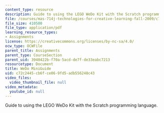```yaml
---
content_type: resource
description: Guide to using the LEGO WeDo Kit with the Scratch programming language.
file: /courses/mas-714j-technologies-for-creative-learning-fall-2009/c72c2445cb6fce069fd5adb556248c43_MITMAS_714JF09_assn2_minig.pdf
file_size: 410500
file_type: application/pdf
learning_resource_types:
- Assignments
license: https://creativecommons.org/licenses/by-nc-sa/4.0/
ocw_type: OCWFile
parent_title: Assignments
parent_type: CourseSection
parent_uid: 3940422b-f70a-5acd-de7f-de33eabc7213
resourcetype: Document
title: WeDo MiniGuide
uid: c72c2445-cb6f-ce06-9fd5-adb556248c43
video_files:
  video_thumbnail_file: null
video_metadata:
  youtube_id: null
---
```

Guide to using the LEGO WeDo Kit with the Scratch programming language.